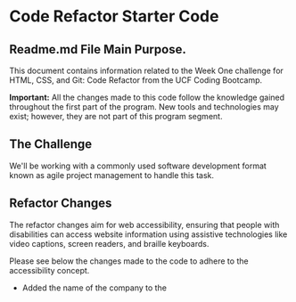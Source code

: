 # Code Refactor Starter Code


## Readme.md File Main Purpose.

This document contains information related to the Week One challenge for HTML, CSS, and Git: Code Refactor from the UCF Coding Bootcamp.

**Important:** All the changes made to this code follow the knowledge gained throughout the first part of the program. New tools and technologies may exist; however, they are not part of this program segment.

## The Challenge

We'll be working with a commonly used software development format known as agile project management to handle this task.

## Refactor Changes

The refactor changes aim for web accessibility, ensuring that people with disabilities can access website information using assistive technologies like video captions, screen readers, and braille keyboards.

Please see below the changes made to the code to adhere to the accessibility concept.

* Added the name of the company to the <title> element
```html
  <title>Horiseon website</title>`
```
* added favicon 
```html
 <link rel="icon" type="image/ico" href="./assets/images/favicon.ico">
```
* Header element changed from `<div>` to `<nav>`

```html
<!-- In this part of the code, I replaced <div class="header"> with the semantic element <header>. -->
<!-- Additionally, I inserted the <nav> element between the navigation links for 'Search Engine Optimization', 'Online Reputation Management', and 'Social Media Marketing'. -->
<!-- The <nav> semantic element aids accessibility when using assistive technologies like screen readers. -->
<header class="header">
    <h1>Hori<span class="seo">seo</span>n</h1>
    <nav>
        <ul>
            <li>
                <a href="#search-engine-optimization">Search Engine Optimization</a>
            </li>
            <li>
                <a href="#online-reputation-management">Online Reputation Management</a>
            </li>
            <li>
                <a href="#social-media-marketing">Social Media Marketing</a>
            </li>
        </ul>
    </nav>
</header>
```
* CSS Behavior for the semantic element <header> had to be changed. Please see below the CSS code.
* I also chaged the color for the class `.header h1 seo` to a darker color to better display the major segment of the business.
* All classes that conteined the `div` as identifier was changed to `nav`.

  ---

  ## CSS Styling for .header

```css
/* In this CSS code, I'm styling the header section with semantic elements and navigation. */
.header {
    padding: 20px;
    font-family: 'Trebuchet MS', 'Lucida Sans Unicode', 'Lucida Grande', 'Lucida Sans', Arial, sans-serif;
    background-color: #2a607c;
    color: #ffffff;
}

.header h1 {
    display: inline-block;
    font-size: 48px;
}

.header h1 .seo {
    color: #96959e;
}

.header nav {
    padding-top: 15px;
    margin-right: 20px;
    float: right;
    font-family: 'Gill Sans', 'Gill Sans MT', Calibri, 'Trebuchet MS', sans-serif;
    font-size: 20px;
}

.header nav ul {
    list-style-type: none;
}

.header nav ul li {
    display: inline-block;
    margin-left: 25px;
}
```
 * For the following block, the <section> semantic element replaced the <div> HTML element.

```html
 <section class="hero"></section>
```
* For the following block, the <section> semantic element replaced the <div> HTML element. There was also the inclusion of <figure> and <figcaption> to the elements <img> and <h2>. alt="" attributes were added to all pictures.
* `alt=""` attributes were added to all pictures.
 ```html
<section class="content">
            <section id="search-engine-optimization" class="search-engine-optimization">
                <figure>
                <img src="./assets/images/search-engine-optimization.jpg" class="float-left" alt="SEO strategy and tools for effective Search Engine Optimization">
                    <figcaption>
                        <h2>Search Engine Optimization</h2>
                    </figcaption>
                </figure>
                    <p>
                    The dominance of mobile internet use means that users are searching for the right business as they travel, shop, or sit on their couch at home. Search Engine Optimization (SEO) allows you to increase your visibility and find the right customers for your business.
                    </p>
            </section>
            <section id="online-reputation-management" class="online-reputation-management">
                <figure>
                <img src="./assets/images/online-reputation-management.jpg" class="float-right" alt="Monitoring and managing online reputation to build a positive brand image">
                    <figcaption>
                        <h2>Online Reputation Management</h2>
                    </figcaption>
                </figure>
                    <p>
                    The web is full of opinions, and some of these can be negative. Social media allows anyone with an internet connection to say whatever they want about your business. Online Reputation Management gives you the control over what potential customers see when they search for your business.
                    </p>
            </section>
            <section id="social-media-marketing" class="social-media-marketing">
                <figure>
                <img src="./assets/images/social-media-marketing.jpg" class="float-left" alt="Social Media Marketing: Utilizing platforms to enhance brand visibility and engage with the audience">
                    <figcaption>
                        <h2>Social Media Marketing</h2>
                    </figcaption>
                </figure>
                    <p>
                    Social media continues to have a sizable influence on buying habits. Social media marketing helps you determine which platforms are suited to your brand, using analytics to find the right markets and increase your lead generation.
                    </p>
            </section>
```
* In order to use the alt="" attribute and encapsulate the <img> and the <h3> elements using <figure> and <figcaption>, the position of <img> and <h3> was inverted.

```html
    <!-- Since the challenge states that at least 90% of the Mock-Up must be the same, and I have 10% to make changes, I decided to alter
         the order of the <img> and the <h3> so I could use <figure> and <figcaption> to semantically help HTML in accessibility enhancement.-->
    <!-- alt="" attribute was used in all images. -->
   
    <Section class="benefits">
        <section class="benefit-lead">
            <figure>
                <img src="./assets/images/lead-generation.png" alt="Illustration depicting the concept of Lead Generation">
                <figcaption>
                    <h3>Lead Generation</h3>
                </figcaption>
            </figure>
                <p>
                Inbound strategies for lead generation require less work for your business, bringing customers directly to your website.
                </p>
        </section>
        <section class="benefit-brand">
            <figure>
                <img src="./assets/images/brand-awareness.png" alt="Illustration representing the concept of Brand Awareness">
                <figcaption>
                    <h3>Brand Awareness</h3>
                </figcaption>
            </figure>
                <p>
                Users find your business through paid and organic searches, increasing the search ranking and visibility for your business.
                </p>
        </section>
        <section class="benefit-cost">
            <figure>
                <img src="./assets/images/cost-management.png" alt="Illustration representing the concept of Cost Management">
                <figcaption>
                    <h3>Cost Management</h3>
                </figcaption>
            </figure>
                <p>
                As the search ranking for your business increases, your advertising costs decrease, and you no longer need to advertise your page.
                </p>
        </section>
    </Section>
```
* I took the liberty to add a button to redirect the user from the footer to the index.html page, giving the impression that is going to the header.
* Initially, there was a script to redirect to the header, I removed because we are not working with scripts and I was affraid to loose points on my grade because of that.

```html
<!-- The only reason that I added the element <nav> here was because I wanted to add a button to send me back to the top of the page. -->
    <footer class="footer">
        <nav>
            <!-- add a button here - go to the top -->
            <a href="index.html">
                <button role="button">Back to Top</button>
            </a>
            <h2>Made with ❤️️ by Horiseon</h2>
                <p>
                &copy; 2023 Horiseon Social Solution Services, Inc.
                </p>
        </nav>
    </footer>
```

* The button style was added to the CSS stylesheet.

```CSS
button{
    font-family: 'Gill Sans', 'Gill Sans MT', Calibri, 'Trebuchet MS', sans-serif;
    background-color: #0072bb;
    color: #ffffff;
    border-style: solid;
    border-width: 10px;
    border-color: #0072bb;
    margin-bottom: 10px;
}
```
